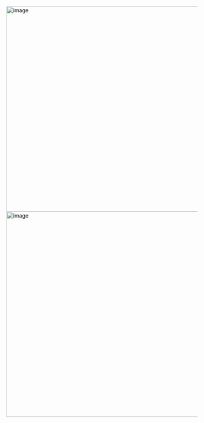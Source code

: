 <img width="959" height="539" alt="image" src="https://github.com/user-attachments/assets/a632eb84-f99a-4fbc-8eaa-82a861fdb004" />
<img width="959" height="539" alt="image" src="https://github.com/user-attachments/assets/85a570df-fbf0-4a6b-9a45-1c59ea2e7e46" />
